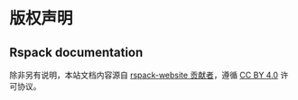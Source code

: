 # 版权声明

## Rspack documentation

除非另有说明，本站文档内容源自 [rspack-website 贡献者](https://github.com/web-infra-dev/rspack-website/network/dependencies)，遵循 [CC BY 4.0](https://creativecommons.org/licenses/by/4.0/deed.zh) 许可协议。
